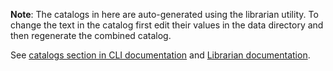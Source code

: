 **Note**: The catalogs in here are auto-generated using the librarian utility. To change the text in the catalog first edit their values in the data directory and then regenerate the combined catalog.

See [catalogs section in CLI documentation](/docs/CLI.md#catalogs) and [Librarian documentation](/docs/Librarian.md).
